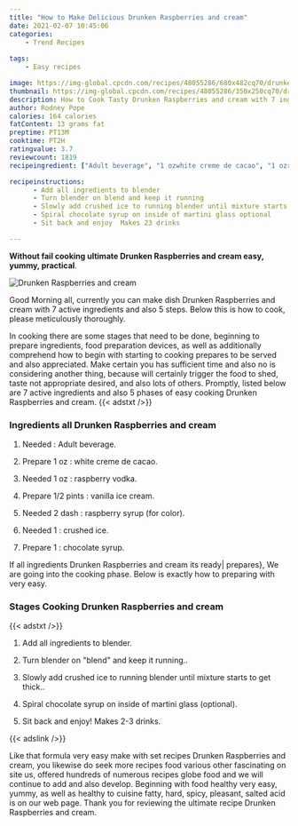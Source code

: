 ```yaml
---
title: "How to Make Delicious Drunken Raspberries and cream"
date: 2021-02-07 10:45:06
categories:
    - Trend Recipes
    
tags:
    - Easy recipes

image: https://img-global.cpcdn.com/recipes/48055286/680x482cq70/drunken-raspberries-and-cream-recipe-main-photo.jpg
thumbnail: https://img-global.cpcdn.com/recipes/48055286/350x250cq70/drunken-raspberries-and-cream-recipe-main-photo.jpg
description: How to Cook Tasty Drunken Raspberries and cream with 7 ingredients and 5 stages of easy cooking.
author: Rodney Pope
calories: 164 calories
fatContent: 13 grams fat
preptime: PT13M
cooktime: PT2H
ratingvalue: 3.7
reviewcount: 1819
recipeingredient: ["Adult beverage", "1 ozwhite creme de cacao", "1 ozraspberry vodka", "1/2 pintsvanilla ice cream", "2 dashraspberry syrup for color", "1crushed ice", "1chocolate syrup"]

recipeinstructions: 
      - Add all ingredients to blender 
      - Turn blender on blend and keep it running 
      - Slowly add crushed ice to running blender until mixture starts to get thick 
      - Spiral chocolate syrup on inside of martini glass optional 
      - Sit back and enjoy  Makes 23 drinks

---
```




**Without fail cooking ultimate Drunken Raspberries and cream easy, yummy, practical**. 


![Drunken Raspberries and cream](https://img-global.cpcdn.com/recipes/48055286/680x482cq70/drunken-raspberries-and-cream-recipe-main-photo.jpg "Drunken Raspberries and cream")




Good Morning all, currently you can make dish Drunken Raspberries and cream with 7 active ingredients and also 5 steps. Below this is how to cook, please meticulously thoroughly.

In cooking there are some stages that need to be done, beginning to prepare ingredients, food preparation devices, as well as additionally comprehend how to begin with starting to cooking prepares to be served and also appreciated. Make certain you has sufficient time and also no is considering another thing, because will certainly trigger the food to shed, taste not appropriate desired, and also lots of others. Promptly, listed below are 7 active ingredients and also 5 phases of easy cooking Drunken Raspberries and cream.
{{< adstxt />}}

### Ingredients all Drunken Raspberries and cream


1. Needed  : Adult beverage.

1. Prepare 1 oz : white creme de cacao.

1. Needed 1 oz : raspberry vodka.

1. Prepare 1/2 pints : vanilla ice cream.

1. Needed 2 dash : raspberry syrup (for color).

1. Needed 1 : crushed ice.

1. Prepare 1 : chocolate syrup.



If all ingredients Drunken Raspberries and cream its ready| prepares}, We are going into the cooking phase. Below is exactly how to preparing with very easy.

### Stages Cooking Drunken Raspberries and cream

{{< adstxt />}}


1. Add all ingredients to blender.



1. Turn blender on &#34;blend&#34; and keep it running..



1. Slowly add crushed ice to running blender until mixture starts to get thick..



1. Spiral chocolate syrup on inside of martini glass (optional).



1. Sit back and enjoy!  Makes 2-3 drinks.





{{< adslink />}}

Like that formula very easy make with set recipes Drunken Raspberries and cream, you likewise do seek more recipes food various other fascinating on site us, offered hundreds of numerous recipes globe food and we will continue to add and also develop. Beginning with food healthy very easy, yummy, as well as healthy to cuisine fatty, hard, spicy, pleasant, salted acid is on our web page. Thank you for reviewing the ultimate recipe Drunken Raspberries and cream.
